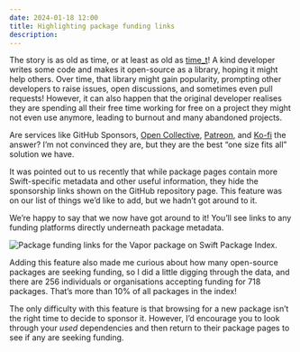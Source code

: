 ```yaml
---
date: 2024-01-18 12:00
title: Highlighting package funding links
description:
---
```


The story is as old as time, or at least as old as [time_t](https://www.gnu.org/software/libc/manual/html_node/Time-Types.html)! A kind developer writes some code and makes it open-source as a library, hoping it might help others. Over time, that library might gain popularity, prompting other developers to raise issues, open discussions, and sometimes even pull requests! However, it can also happen that the original developer realises they are spending all their free time working for free on a project they might not even use anymore, leading to burnout and many abandoned projects.

Are services like GitHub Sponsors, [Open Collective](https://opencollective.com/), [Patreon](https://www.patreon.com), and [Ko-fi](https://ko-fi.com) the answer? I’m not convinced they are, but they are the best “one size fits all” solution we have.

It was pointed out to us recently that while package pages contain more Swift-specific metadata and other useful information, they hide the sponsorship links shown on the GitHub repository page. This feature was on our list of things we’d like to add, but we hadn’t got around to it.

We’re happy to say that we now have got around to it! You’ll see links to any funding platforms directly underneath package metadata.

<picture>
  <source srcset="/images/package-funding-cta~dark.png" media="(prefers-color-scheme: dark)">
  <img src="/images/package-funding-cta~light.png" alt="Package funding links for the Vapor package on Swift Package Index.">
</picture>

Adding this feature also made me curious about how many open-source packages are seeking funding, so I did a little digging through the data, and there are 256 individuals or organisations accepting funding for 718 packages. That’s more than 10% of all packages in the index!

The only difficulty with this feature is that browsing for a new package isn’t the right time to decide to sponsor it. However, I’d encourage you to look through your _used_ dependencies and then return to their package pages to see if any are seeking funding.
